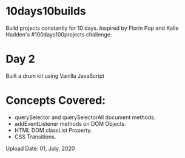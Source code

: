 # 10days10builds
Build projects constantly for 10 days. Inspired by Florin Pop and Kalle Hadden's #100days100projects challenge.

# Day 2
Built a drum kit using Vanilla JavaScript

# Concepts Covered:
* querySelector and querySelectorAll document methods.
* addEventListener methods on DOM Objects.
* HTML DOM classList Property.
* CSS Transitions.

Upload Date: 01, July, 2020
